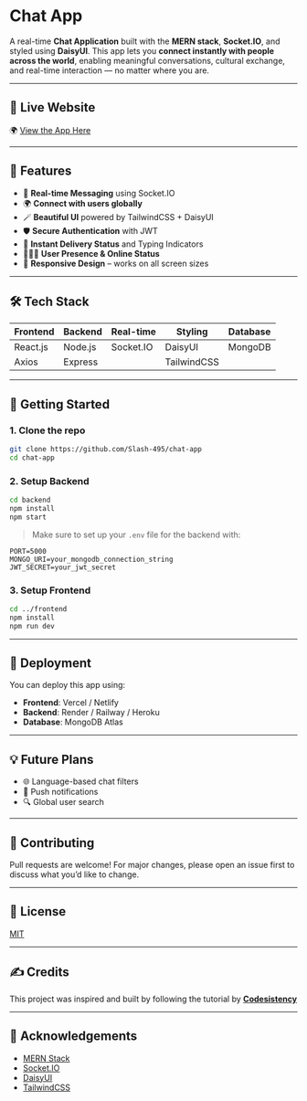 # Chat App 

A real-time **Chat Application** built with the **MERN stack**, **Socket.IO**, and styled using **DaisyUI**. This app lets you **connect instantly with people across the world**, enabling meaningful conversations, cultural exchange, and real-time interaction — no matter where you are.

---

## 🔗 Live Website

🌍 [View the App Here](https://chat-app-2ohf.onrender.com)

---

## 🚀 Features

- 🔗 **Real-time Messaging** using Socket.IO  
- 🌍 **Connect with users globally**  
- 🪄 **Beautiful UI** powered by TailwindCSS + DaisyUI  
- 🛡️ **Secure Authentication** with JWT  
- 📨 **Instant Delivery Status** and Typing Indicators  
- 🧑‍🤝‍🧑 **User Presence & Online Status**  
- 📱 **Responsive Design** – works on all screen sizes  

---

## 🛠️ Tech Stack

| Frontend  | Backend  | Real-time | Styling    | Database |
|-----------|----------|-----------|------------|----------|
| React.js  | Node.js  | Socket.IO | DaisyUI    | MongoDB  |
| Axios     | Express  |           | TailwindCSS|          |

---

## 🧩 Getting Started

### 1. Clone the repo

```bash
git clone https://github.com/Slash-495/chat-app
cd chat-app
```

### 2. Setup Backend

```bash
cd backend
npm install
npm start
```

> Make sure to set up your `.env` file for the backend with:
```env
PORT=5000
MONGO_URI=your_mongodb_connection_string
JWT_SECRET=your_jwt_secret
```

### 3. Setup Frontend

```bash
cd ../frontend
npm install
npm run dev
```

---

## 📡 Deployment

You can deploy this app using:
- **Frontend**: Vercel / Netlify  
- **Backend**: Render / Railway / Heroku  
- **Database**: MongoDB Atlas  

---

## 💡 Future Plans

- 🌐 Language-based chat filters  
- 🔔 Push notifications  
- 🔍 Global user search  

---

## 🤝 Contributing

Pull requests are welcome! For major changes, please open an issue first to discuss what you’d like to change.

---

## 📄 License

[MIT](LICENSE)

---

## ✍️ Credits

This project was inspired and built by following the tutorial by [**Codesistency**](https://www.youtube.com/@Codesistency)

---

## 🙌 Acknowledgements

- [MERN Stack](https://www.mongodb.com/mern-stack)
- [Socket.IO](https://socket.io/)
- [DaisyUI](https://daisyui.com/)
- [TailwindCSS](https://tailwindcss.com/)

